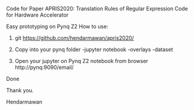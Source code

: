 Code for Paper APRIS2020: Translation Rules of Regular Expression Code for Hardware Accelerator

Easy prototyping on Pynq Z2
How to use:

1. git https://github.com/hendarmawan/apris2020/

2. Copy into your pynq folder
-jupyter notebook
-overlays
-dataset

3. Open your jupyter on Pynq Z2 notebook from browser
http://pynq:9090/email/

Done

Thank you.

Hendarmawan

